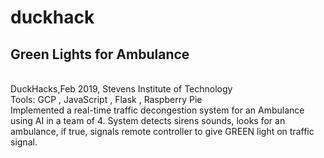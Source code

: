 # duckhack
## Green Lights for Ambulance
<br>
DuckHacks,Feb 2019, Stevens Institute of Technology 
<br>
Tools: GCP ,  JavaScript , Flask , Raspberry Pie
<br>
Implemented a real-time traffic decongestion system for an Ambulance using AI in a team of 4.
System detects sirens sounds, looks for an ambulance, if true, signals remote controller to give GREEN light on traffic signal.
<br>
